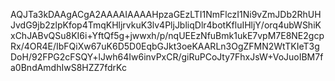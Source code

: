 AQJTa3kDAAgACgA2AAAAIAAAAHpzaGEzLTI1NmFlczI1Ni9vZmJDb2RhUHJvdG9jb2zlpKfop4TmqKHljrvkuK3lv4PljJbliqDlr4botKfluIHljY/orq4ubWShiKxChJABvQSu8KI6i+YftQf5g+jwwxh/p/nqUEEzNfuBmk1ukE7vpM7E8NE2gcpRx/4OR4E/IbFQiXw67uK6D5D0EqbGJkt3oeKAARLn3OgZFMN2WtTKIeT3gDoH/92FPG2cFSQY+lJwh64Iw6invPxCR/giRuPCoJty7FhxJsW+VoJuoIBM7fa0BndAmdhIwS8HZZ7fdrKc